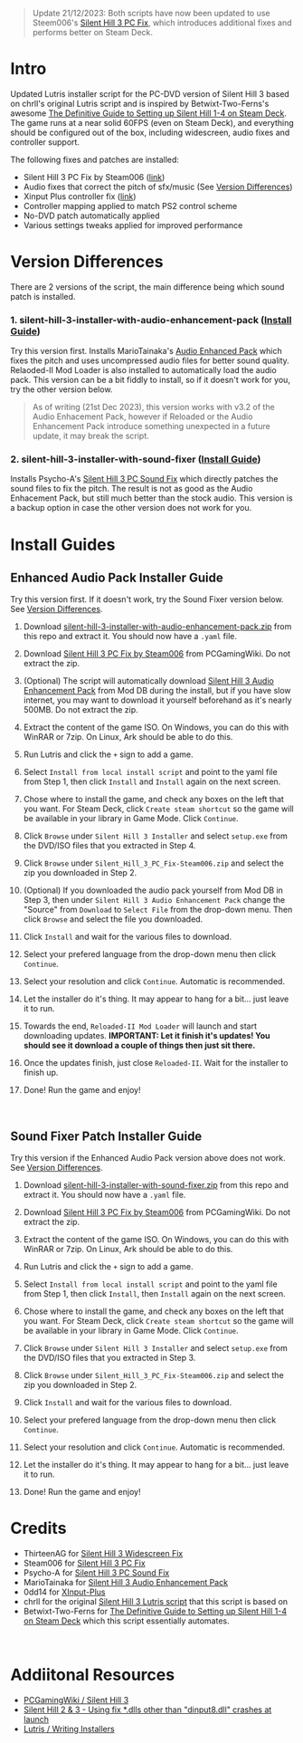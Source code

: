 > Update 21/12/2023: Both scripts have now been updated to use Steem006's [Silent Hill 3 PC Fix](https://community.pcgamingwiki.com/files/file/1331-silent-hill-3-pc-fix-by-steam006/), which introduces additional fixes and performs better on Steam Deck.

# Intro
Updated Lutris installer script for the PC-DVD version of Silent Hill 3 based on chrll's original Lutris script and is inspired by Betwixt-Two-Ferns's awesome [The Definitive Guide to Setting up Silent Hill 1-4 on Steam Deck](https://www.reddit.com/r/SteamDeck/comments/wziuwc/the_definitive_guide_to_setting_up_silent_hill_14/). The game runs at a near solid 60FPS (even on Steam Deck), and everything should be configured out of the box, including widescreen, audio fixes and controller support.

The following fixes and patches are installed:
- Silent Hill 3 PC Fix by Steam006 ([link](https://community.pcgamingwiki.com/files/file/1331-silent-hill-3-pc-fix-by-steam006/))
- Audio fixes that correct the pitch of sfx/music (See [Version Differences](#versions))
- Xinput Plus controller fix ([link](https://community.pcgamingwiki.com/files/file/2265-xinput-plus-v415290/))
- Controller mapping applied to match PS2 control scheme
- No-DVD patch automatically applied
- Various settings tweaks applied for improved performance

#

<a name="versions"></a> 
# Version Differences
There are 2 versions of the script, the main difference being which sound patch is installed.<br>

### 1. **silent-hill-3-installer-with-audio-enhancement-pack** ([Install Guide](#eap_guide))<br>
Try this version first. Installs MarioTainaka's [Audio Enhanced Pack](https://www.moddb.com/mods/silent-hill-3-audio-enhancement-pack) which  fixes the pitch and uses uncompressed audio files for better sound quality.
Relaoded-II Mod Loader is also installed to automatically load the audio pack. This version can be a bit fiddly to install, so if it doesn't work for you, try the other version below.

> As of writing (21st Dec 2023), this version works with v3.2 of the Audio Enhacement Pack, however if Reloaded or the Audio Enhancement Pack introduce something unexpected in a future update, it may break the script.

### 2. **silent-hill-3-installer-with-sound-fixer** ([Install Guide](#sf_guide))<br>
Installs Psycho-A's [Silent Hill 3 PC Sound Fix](https://community.pcgamingwiki.com/files/file/1867-silent-hill-3-pc-sound-fix/) which directly patches the sound files to fix the pitch. The result is not as good as the Audio Enhacement Pack, but still much better than the stock audio. This version is a backup option in case the other version does not work for you.

#

# Install Guides

<a name="eap_guide"></a> 
## Enhanced Audio Pack Installer Guide

Try this version first. If it doesn't work, try the Sound Fixer version below. See [Version Differences](#versions).

1. Download [silent-hill-3-installer-with-audio-enhancement-pack.zip](https://github.com/eskay993/gamefiles/raw/main/silent-hill-3/silent-hill-3-installer-with-audio-enhancement-pack.zip) from this repo and extract it. You should now have a `.yaml` file.

2. Download [Silent Hill 3 PC Fix by Steam006](https://community.pcgamingwiki.com/files/file/1331-silent-hill-3-pc-fix-by-steam006/) from PCGamingWiki.
 Do not extract the zip.

3. (Optional) The script will automatically download [Silent Hill 3 Audio Enhancement Pack](https://www.moddb.com/mods/silent-hill-3-audio-enhancement-pack) from Mod DB during the install, but if you have slow internet, you may want to download it yourself beforehand as it's nearly 500MB. Do not extract the zip.

4. Extract the content of the game ISO. On Windows, you can do this with WinRAR or 7zip. On Linux, Ark should be able to do this.

5. Run Lutris and click the `+` sign to add a game.

6. Select `Install from local install script` and point to the yaml file from Step 1, then click `Install` and `Install` again on the next screen.

7. Chose where to install the game, and check any boxes on the left that you want. For Steam Deck, click `Create steam shortcut` so the game will be available in your library in Game Mode. Click `Continue`.

8. Click `Browse` under `Silent Hill 3 Installer` and select `setup.exe` from the DVD/ISO files that you extracted in Step 4.

9. Click `Browse` under `Silent_Hill_3_PC_Fix-Steam006.zip` and select the zip you downloaded in Step 2.

10. (Optional) If you downloaded the audio pack yourself from Mod DB in Step 3, then under `Silent Hill 3 Audio Enhancement Pack` change the "Source" from `Download` to `Select File` from the drop-down menu. Then click `Browse` and select the file you downloaded.

11. Click `Install` and wait for the various files to download.

12. Select your prefered language from the drop-down menu then click `Continue`.

13. Select your resolution and click `Continue`. Automatic is recommended.

14. Let the installer do it's thing. It may appear to hang for a bit... just leave it to run.

15. Towards the end, `Reloaded-II Mod Loader` will launch and start downloading updates. **IMPORTANT: Let it finish it's updates! You should see it download a couple of things then just sit there.**

16. Once the updates finish, just close `Reloaded-II`. Wait for the installer to finish up.

17. Done! Run the game and enjoy!


<br>

<a name="sf_guide"></a> 
## Sound Fixer Patch Installer Guide

Try this version if the Enhanced Audio Pack version above does not work. See [Version Differences](#versions).

1. Download [silent-hill-3-installer-with-sound-fixer.zip](https://github.com/eskay993/gamefiles/raw/main/silent-hill-3/silent-hill-3-installer-with-sound-fixer.zip) from this repo and extract it. You should now have a `.yaml` file.

2. Download [Silent Hill 3 PC Fix by Steam006](https://community.pcgamingwiki.com/files/file/1331-silent-hill-3-pc-fix-by-steam006/) from PCGamingWiki.
 Do not extract the zip.

3. Extract the content of the game ISO. On Windows, you can do this with WinRAR or 7zip. On Linux, Ark should be able to do this.

4. Run Lutris and click the `+` sign to add a game.

5. Select `Install from local install script` and point to the yaml file  from Step 1, then click `Install`, then `Install` again on the next screen.

6. Chose where to install the game, and check any boxes on the left that you want. For Steam Deck, click `Create steam shortcut` so the game will be available in your library in Game Mode. Click `Continue`.

7. Click `Browse` under `Silent Hill 3 Installer` and select `setup.exe` from the DVD/ISO files that you extracted in Step 3.

8. Click `Browse` under `Silent_Hill_3_PC_Fix-Steam006.zip` and select the zip you downloaded in Step 2.

9. Click `Install` and wait for the various files to download.

10. Select your prefered language from the drop-down menu then click `Continue`.

11. Select your resolution and click `Continue`. Automatic is recommended.

12. Let the installer do it's thing. It may appear to hang for a bit... just leave it to run.

12.  Done! Run the game and enjoy!

#

# Credits
- ThirteenAG for [Silent Hill 3 Widescreen Fix ](https://thirteenag.github.io/wfp#sh3)
- Steam006 for [Silent Hill 3 PC Fix](https://community.pcgamingwiki.com/files/file/1331-silent-hill-3-pc-fix-by-steam006/)
- Psycho-A for [Silent Hill 3 PC Sound Fix](https://community.pcgamingwiki.com/files/file/1867-silent-hill-3-pc-sound-fix/)
- MarioTainaka for [Silent Hill 3 Audio Enhancement Pack](https://www.moddb.com/mods/silent-hill-3-audio-enhancement-pack)
- 0dd14 for [XInput-Plus](https://sites.google.com/site/0dd14lab/xinput-plus)
- chrll for the original [Silent Hill 3 Lutris script](https://lutr.is/games/silent-hill-3/) that this script is based on
- Betwixt-Two-Ferns for [The Definitive Guide to Setting up Silent Hill 1-4 on Steam Deck](https://www.reddit.com/r/SteamDeck/comments/wziuwc/the_definitive_guide_to_setting_up_silent_hill_14/) which this script essentially automates.

<br>

# Addiitonal Resources
- [PCGamingWiki / Silent Hill 3](https://www.pcgamingwiki.com/wiki/Silent_Hill_3)
- [Silent Hill 2 & 3 - Using fix *.dlls other than "dinput8.dll" crashes at launch](https://github.com/ThirteenAG/WidescreenFixesPack/issues/264)
- [Lutris / Writing Installers](https://github.com/lutris/lutris/blob/master/docs/installers.rst)
